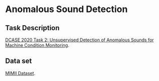 # Anomalous Sound Detection

## Task Description
<a href="https://dcase.community/challenge2020/task-unsupervised-detection-of-anomalous-sounds">DCASE 2020 Task 2: Unsupervised Detection of Anomalous Sounds for Machine Condition Monitoring</a>.

## Data set
<a href="https://zenodo.org/record/3384388" target="blank">MIMII Dataset</a>.
